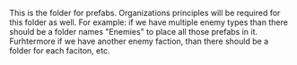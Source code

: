 This is the folder for prefabs. Organizations principles will be required
for this folder as well. For example: if we have multiple enemy types than
there should be a folder names "Enemies" to place all those prefabs in it.
Furhtermore if we have another enemy faction, than there should be a folder 
for each faciton, etc.